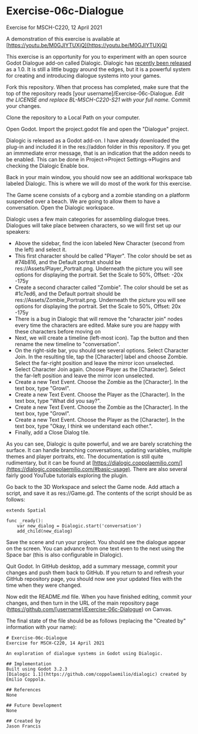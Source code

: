 # Exercise-06c-Dialogue
Exercise for MSCH-C220, 12 April 2021

A demonstration of this exercise is available at [https://youtu.be/M0GJIYTUXjQ](https://youtu.be/M0GJIYTUXjQ)

This exercise is an opportunity for you to experiment with an open source Godot Dialogue add-on called Dialogic. Dialogic has [recently been released](https://dialogic.coppolaemilio.com/) as a 1.0. It is still a little buggy around the edges, but it is a powerful system for creating and introducing dialogue systems into your games.

Fork this repository. When that process has completed, make sure that the top of the repository reads [your username]/Exercise-06c-Dialogue. *Edit the LICENSE and replace BL-MSCH-C220-S21 with your full name.* Commit your changes.

Clone the repository to a Local Path on your computer.

Open Godot. Import the project.godot file and open the "Dialogue" project.

Dialogic is released as a Godot add-on. I have already downloaded the plug-in and included it in the res://addon folder in this repository. If you get an immmediate error message, that is an indication that the addon needs to be enabled. This can be done in Project->Project Settings->Plugins and checking the Dialogic Enable box.

Back in your main window, you should now see an additional workspace tab labeled Dialogic. This is where we will do most of the work for this exercise.

The Game scene consists of a cyborg and a zombie standing on a platform suspended over a beach. We are going to allow them to have a conversation. Open the Dialogic workspace.

Dialogic uses a few main categories for assembling dialogue trees. Dialogues will take place between characters, so we will first set up our speakers:

 * Above the sidebar, find the icon labeled New Character (second from the left) and select it.
 * This first character should be called "Player". The color should be set as #74b816, and the Default portrait should be res://Assets/Player_Portrait.png. Underneath the picture you will see options for displaying the portrait. Set the Scale to 50%, Offset: -20x -175y
 * Create a second character called "Zombie". The color should be set as #1c7ed6, and the Default portrait should be res://Assets/Zombie_Portrait.png. Underneath the picture you will see options for displaying the portrait. Set the Scale to 50%, Offset: 20x -175y
 * There is a bug in Dialogic that will remove the "character join" nodes every time the characters are edited. Make sure you are happy with these characters before moving on
 * Next, we will create a timeline (left-most icon). Tap the button and then rename the new timeline to "conversation".
 * On the right-side bar, you should see several options. Select Character Join. In the resulting tile, tap the [Character] label and choose Zombie. Select the far-right position and leave the mirror icon unselected.
* Select Character Join again. Choose Player as the [Character]. Select the far-left position and leave the mirror icon unselected.
* Create a new Text Event. Choose the Zombie as the [Character]. In the text box, type "Growl".
* Create a new Text Event. Choose the Player as the [Character]. In the text box, type "What did you say?".
* Create a new Text Event. Choose the Zombie as the [Character]. In the text box, type "Growl".
* Create a new Text Event. Choose the Player as the [Character]. In the text box, type "Okay, I think we understand each other.".
* Finally, add a Close Dialog tile.

As you can see, Dialogic is quite powerful, and we are barely scratching the surface. It can handle branching conversations, updating variables, multiple themes and player portraits, etc. The documentation is still quite rudimentary, but it can be found at [https://dialogic.coppolaemilio.com/](https://dialogic.coppolaemilio.com/#basic-usage). There are also several fairly good YouTube tutorials exploring the plugin.

Go back to the 3D Workspace and select the Game node. Add attach a script, and save it as res://Game.gd. The contents of the script should be as follows:

```
extends Spatial

func _ready():
	var new_dialog = Dialogic.start('conversation')
	add_child(new_dialog)
```

Save the scene and run your project. You should see the dialogue appear on the screen. You can advance from one text even to the next using the Space bar (this is also configurable in Dialogic).

Quit Godot. In GitHub desktop, add a summary message, commit your changes and push them back to GitHub. If you return to and refresh your GitHub repository page, you should now see your updated files with the time when they were changed.

Now edit the README.md file. When you have finished editing, commit your changes, and then turn in the URL of the main repository page (https://github.com/[username]/Exercise-06c-Dialogue) on Canvas.

The final state of the file should be as follows (replacing the "Created by" information with your name):
```
# Exercise-06c-Dialogue
Exercise for MSCH-C220, 14 April 2021

An exploration of dialogue systems in Godot using Dialogic.

## Implementation
Built using Godot 3.2.3
[Dialogic 1.1](https://github.com/coppolaemilio/dialogic) created by Emilio Coppola.

## References
None

## Future Development
None

## Created by 
Jason Francis
```
